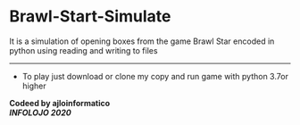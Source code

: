 # Brawl-Start-Simulate
It is a simulation of opening boxes from the game Brawl Star encoded in python using reading and writing to files
<hr>
<ul>
<li>To play just download or clone my copy and run game with python 3.7or higher</li>
</ul>
<p><b>Codeed by ajloinformatico<br><i>INFOLOJO 2020</i></b></p>